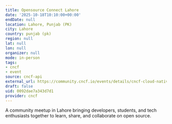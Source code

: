 ```yaml
---
title: Opensource Connect Lahore
date: '2025-10-18T10:10:00+00:00'
endDate: null
location: Lahore, Punjab (PK)
city: Lahore
country: punjab (pk)
region: null
lat: null
lon: null
organizer: null
mode: in-person
tags:
- cncf
- event
source: cncf-api
external_url: https://community.cncf.io/events/details/cncf-cloud-native-security-lahore-presents-opensource-connect-lahore/
draft: false
uid: 0092dae7a343d7d1
provider: cncf
---
```

A community meetup in Lahore bringing developers, students, and tech enthusiasts together to learn, share, and collaborate on open source.

